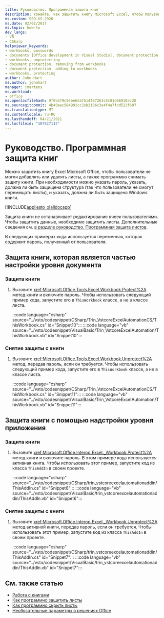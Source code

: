 ```yaml
---
title: Руководство. Программная защита книг
description: Узнайте, как защитить книгу Microsoft Excel, чтобы пользователи не могли добавлять или удалять листы, а также программно снимать защиту книги.
ms.custom: SEO-VS-2020
ms.date: 02/02/2017
ms.topic: how-to
dev_langs:
- VB
- CSharp
helpviewer_keywords:
- workbooks, passwords
- documents [Office development in Visual Studio], document protection
- workbooks, unprotecting
- document protection, removing from workbooks
- document protection, adding to workbooks
- workbooks, protecting
author: John-Hart
ms.author: johnhart
manager: jmartens
ms.workload:
- office
ms.openlocfilehash: 9f0b479c56be6da7b14f87263c8c01d66910ac20
ms.sourcegitcommit: 4b40aac584991cc2eb2186c3e4f4a7fcd522f607
ms.translationtype: MT
ms.contentlocale: ru-RU
ms.lasthandoff: 04/21/2021
ms.locfileid: "107827114"
---
```

# <a name="how-to-programmatically-protect-workbooks"></a>Руководство. Программная защита книг
  Можно защитить книгу Excel Microsoft Office, чтобы пользователи не могли добавлять или удалять листы, а также программно снимать защиту книги. При необходимости можно указать пароль, указать, должна ли быть защищена структура (так что пользователи не смогут перемещать листы), и указать, должна ли быть защищена Windows книги.

 [!INCLUDE[appliesto_xlalldocapp](../vsto/includes/appliesto-xlalldocapp-md.md)]

 Защита книги не останавливает редактирование ячеек пользователями. Чтобы защитить данные, необходимо защитить листы. Дополнительные сведения см. [в разделе руководство. Программная защита листов](../vsto/how-to-programmatically-protect-worksheets.md).

 В следующих примерах кода используется переменная, которая содержит пароль, полученный от пользователя.

## <a name="protect-a-workbook-that-is-part-of-a-document-level-customization"></a>Защита книги, которая является частью настройки уровня документа

### <a name="to-protect-a-workbook"></a>Защита книги

1. Вызовите <xref:Microsoft.Office.Tools.Excel.Workbook.Protect%2A> метод книги и включите пароль. Чтобы использовать следующий пример кода, запустите его в `ThisWorkbook` классе, а не в классе листа.

     :::code language="csharp" source="../vsto/codesnippet/CSharp/Trin_VstcoreExcelAutomationCS/ThisWorkbook.cs" id="Snippet10":::
     :::code language="vb" source="../vsto/codesnippet/VisualBasic/Trin_VstcoreExcelAutomation/ThisWorkbook.vb" id="Snippet10":::

### <a name="to-unprotect-a-workbook"></a>Снятие защиты с книги

1. Вызовите <xref:Microsoft.Office.Tools.Excel.Workbook.Unprotect%2A> метод, передав пароль, если он требуется. Чтобы использовать следующий пример кода, запустите его в `ThisWorkbook` классе, а не в классе листа.

     :::code language="csharp" source="../vsto/codesnippet/CSharp/Trin_VstcoreExcelAutomationCS/ThisWorkbook.cs" id="Snippet11":::
     :::code language="vb" source="../vsto/codesnippet/VisualBasic/Trin_VstcoreExcelAutomation/ThisWorkbook.vb" id="Snippet11":::

## <a name="protect-a-workbook-by-using-an-application-level-add-in"></a>Защита книги с помощью надстройки уровня приложения

### <a name="to-protect-a-workbook"></a>Защита книги

1. Вызовите <xref:Microsoft.Office.Interop.Excel._Workbook.Protect%2A> метод книги и включите пароль. В этом примере кода используется активная книга. Чтобы использовать этот пример, запустите код из класса `ThisAddIn` в своем проекте.

     :::code language="csharp" source="../vsto/codesnippet/CSharp/trin_vstcoreexcelautomationaddin/ThisAddIn.cs" id="Snippet6":::
     :::code language="vb" source="../vsto/codesnippet/VisualBasic/trin_vstcoreexcelautomationaddin/ThisAddIn.vb" id="Snippet6":::

### <a name="to-unprotect-a-workbook"></a>Снятие защиты с книги

1. Вызовите <xref:Microsoft.Office.Interop.Excel._Workbook.Unprotect%2A> метод активной книги, передав пароль, если он требуется. Чтобы использовать этот пример, запустите код из класса `ThisAddIn` в своем проекте.

     :::code language="csharp" source="../vsto/codesnippet/CSharp/trin_vstcoreexcelautomationaddin/ThisAddIn.cs" id="Snippet7":::
     :::code language="vb" source="../vsto/codesnippet/VisualBasic/trin_vstcoreexcelautomationaddin/ThisAddIn.vb" id="Snippet7":::

## <a name="see-also"></a>См. также статью
- [Работа с книгами](../vsto/working-with-workbooks.md)
- [Как программно защитить листы](../vsto/how-to-programmatically-protect-worksheets.md)
- [Как программно скрыть листы](../vsto/how-to-programmatically-hide-worksheets.md)
- [Необязательные параметры в решениях Office](../vsto/optional-parameters-in-office-solutions.md)
